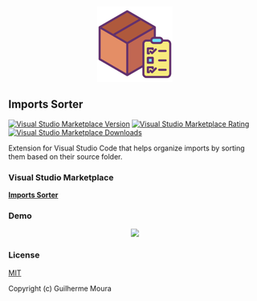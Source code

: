 <p align="center">
  <img
    style="object: contain; height: 150px"
    src="https://raw.githubusercontent.com/glhrmoura/imports-sorter/main/src/images/icon.png"
  />
</p>

## Imports Sorter

[![Visual Studio Marketplace Version](https://img.shields.io/visual-studio-marketplace/v/glhrmoura.imports-sorter.svg?style=for-the-badge&label=Visual%20Studio%20Marketplace)](https://marketplace.visualstudio.com/items?itemName=glhrmoura.imports-sorter)
[![Visual Studio Marketplace Rating](https://img.shields.io/visual-studio-marketplace/stars/glhrmoura.imports-sorter.svg?color=%23D7B02C&style=for-the-badge)](https://marketplace.visualstudio.com/items?itemName=glhrmoura.imports-sorter)
[![Visual Studio Marketplace Downloads](https://img.shields.io/visual-studio-marketplace/d/glhrmoura.imports-sorter?color=%2345CC11&style=for-the-badge)](https://marketplace.visualstudio.com/items?itemName=glhrmoura.imports-sorter)

Extension for Visual Studio Code that helps organize imports by sorting them based on their source folder.

### Visual Studio Marketplace

[**Imports Sorter**](https://marketplace.visualstudio.com/items?itemName=glhrmoura.imports-sorter)

### Demo

<p align="center">
  <img src="https://github.com/glhrmoura/imports-sorter/raw/main/src/docs/overview.gif" />
</p>

### License

[MIT](https://github.com/glhrmoura/imports-sorter/blob/main/LICENSE)

Copyright (c) Guilherme Moura
